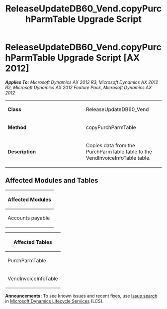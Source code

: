 ﻿---
title: ReleaseUpdateDB60_Vend.copyPurchParmTable Upgrade Script
TOCTitle: ReleaseUpdateDB60_Vend.copyPurchParmTable Upgrade Script
ms:assetid: 338791d3-13f7-3e19-dda9-8d3b33873437
ms:mtpsurl: https://msdn.microsoft.com/en-us/library/JJ685102(v=AX.60)
ms:contentKeyID: 49707556
ms.date: 05/18/2015
mtps_version: v=AX.60
---

# ReleaseUpdateDB60\_Vend.copyPurchParmTable Upgrade Script [AX 2012]


_**Applies To:** Microsoft Dynamics AX 2012 R3, Microsoft Dynamics AX 2012 R2, Microsoft Dynamics AX 2012 Feature Pack, Microsoft Dynamics AX 2012_

<table>
<colgroup>
<col style="width: 50%" />
<col style="width: 50%" />
</colgroup>
<tbody>
<tr class="odd">
<td><p><strong>Class</strong></p></td>
<td><p>ReleaseUpdateDB60_Vend</p></td>
</tr>
<tr class="even">
<td><p><strong>Method</strong></p></td>
<td><p>copyPurchParmTable</p></td>
</tr>
<tr class="odd">
<td><p><strong>Description</strong></p></td>
<td><p>Copies data from the PurchParmTable table to the VendInvoiceInfoTable table.</p></td>
</tr>
</tbody>
</table>


## Affected Modules and Tables

<table>
<colgroup>
<col style="width: 100%" />
</colgroup>
<thead>
<tr class="header">
<th><p>Affected Modules</p></th>
</tr>
</thead>
<tbody>
<tr class="odd">
<td><p>Accounts payable</p></td>
</tr>
</tbody>
</table>


<table>
<colgroup>
<col style="width: 100%" />
</colgroup>
<thead>
<tr class="header">
<th><p>Affected Tables</p></th>
</tr>
</thead>
<tbody>
<tr class="odd">
<td><p>PurchParmTable</p></td>
</tr>
<tr class="even">
<td><p>VendInvoiceInfoTable</p></td>
</tr>
</tbody>
</table>

  
**Announcements:** To see known issues and recent fixes, use [Issue search](http://go.microsoft.com/fwlink/?linkid=389258) in [Microsoft Dynamics Lifecycle Services](http://go.microsoft.com/fwlink/?linkid=306505) (LCS).

